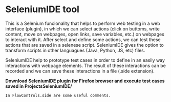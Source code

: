 # SeleniumIDE tool

This is a Selenium funcionality that helps to perform web testing in a web interface (plugin), in which we can select  actions (click on buttoms, write content, move on webpages, open links, save variables, etc.) on webpages to interact with it. After select and define some actions, we can test these actions that are saved in a selenese script. SeleniumIDE gives the option to transform scripts in other languagues (Java, Python, JS, etc) files.

SeleniumIDE help to prototype test cases in order to define in an easily way interactions with webpage elements. The result of these interactions can be recorded and we can save these interactions in a file (.side extension).  

**Download SeleniumIDE plugin for Firefox browser and execute test cases saved in ProjectsSeleniumIDE/**

```In FlowControls.side are some useful comments.```

